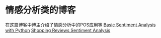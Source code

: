 # 情感分析类的博客
在这篇博客中博主介绍了情感分析中的POS应用等
[Basic Sentiment Analysis with Python](http://fjavieralba.com/basic-sentiment-analysis-with-python.html)
[Shopping Reviews Sentiment Analysis](https://buptldy.github.io/2016/07/20/2016-07-20-sentiment%20analysis/)
